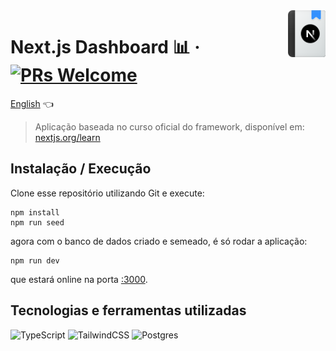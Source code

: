 <img width="60" src="./public/nextjs-learn-icon.svg" align="right">

# Next.js Dashboard 📊 &middot; [![PRs Welcome](https://img.shields.io/badge/PRs-welcome-brightgreen.svg?style=flat-square)](http://makeapullrequest.com)


[English](./README-en.md) 👈

> Aplicação baseada no curso oficial do framework, disponível em: [nextjs.org/learn](https://nextjs.org/learn)

## Instalação / Execução

Clone esse repositório utilizando Git e execute:

```shell
npm install
npm run seed
```

agora com o banco de dados criado e semeado, é só rodar a aplicação:

```shell
npm run dev
```

que estará online na porta [:3000](http://localhost:3000/).

## Tecnologias e ferramentas utilizadas

![TypeScript](https://img.shields.io/badge/typescript-%23007ACC.svg?style=for-the-badge&logo=typescript&logoColor=white) ![TailwindCSS](https://img.shields.io/badge/tailwindcss-%2338B2AC.svg?style=for-the-badge&logo=tailwind-css&logoColor=white) ![Postgres](https://img.shields.io/badge/postgres-%23316192.svg?style=for-the-badge&logo=postgresql&logoColor=white)